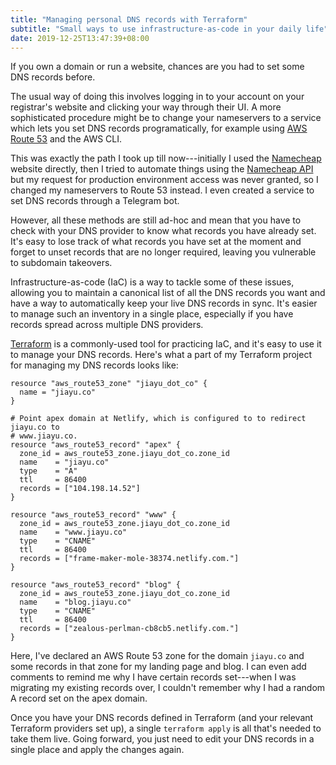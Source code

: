 ```yaml
---
title: "Managing personal DNS records with Terraform"
subtitle: "Small ways to use infrastructure-as-code in your daily life"
date: 2019-12-25T13:47:39+08:00
---
```


If you own a domain or run a website, chances are you had to set some DNS
records before.

The usual way of doing this involves logging in to your account on your
registrar's website and clicking your way through their UI. A more sophisticated
procedure might be to change your nameservers to a service which lets you set
DNS records programatically, for example using [AWS Route
53](https://aws.amazon.com/route53/) and the AWS CLI.

This was exactly the path I took up till now---initially I used the
[Namecheap](https://www.namecheap.com/) website directly, then I tried to
automate things using the [Namecheap
API](https://www.namecheap.com/support/api/intro/) but my request for production
environment access was never granted, so I changed my nameservers to Route 53
instead. I even created a service to set DNS records through a Telegram bot.

However, all these methods are still ad-hoc and mean that you have to check with
your DNS provider to know what records you have already set. It's easy to lose
track of what records you have set at the moment and forget to unset records
that are no longer required, leaving you vulnerable to subdomain takeovers.

Infrastructure-as-code (IaC) is a way to tackle some of these issues, allowing you to
maintain a canonical list of all the DNS records you want and have a way to
automatically keep your live DNS records in sync. It's easier to manage such an
inventory in a single place, especially if you have records spread across
multiple DNS providers.

[Terraform](https://www.terraform.io/) is a commonly-used tool for practicing
IaC, and it's easy to use it to manage your DNS records. Here's what a part of
my Terraform project for managing my DNS records looks like:

```
resource "aws_route53_zone" "jiayu_dot_co" {
  name = "jiayu.co"
}

# Point apex domain at Netlify, which is configured to to redirect jiayu.co to
# www.jiayu.co.
resource "aws_route53_record" "apex" {
  zone_id = aws_route53_zone.jiayu_dot_co.zone_id
  name    = "jiayu.co"
  type    = "A"
  ttl     = 86400
  records = ["104.198.14.52"]
}

resource "aws_route53_record" "www" {
  zone_id = aws_route53_zone.jiayu_dot_co.zone_id
  name    = "www.jiayu.co"
  type    = "CNAME"
  ttl     = 86400
  records = ["frame-maker-mole-38374.netlify.com."]
}

resource "aws_route53_record" "blog" {
  zone_id = aws_route53_zone.jiayu_dot_co.zone_id
  name    = "blog.jiayu.co"
  type    = "CNAME"
  ttl     = 86400
  records = ["zealous-perlman-cb8cb5.netlify.com."]
}
```

Here, I've declared an AWS Route 53 zone for the domain `jiayu.co` and some
records in that zone for my landing page and blog. I can even add comments to
remind me why I have certain records set---when I was migrating my existing
records over, I couldn't remember why I had a random A record set on the apex
domain.

Once you have your DNS records defined in Terraform (and your relevant Terraform
providers set up), a single `terraform apply` is all that's needed to take them
live. Going forward, you just need to edit your DNS records in a single place
and apply the changes again.

